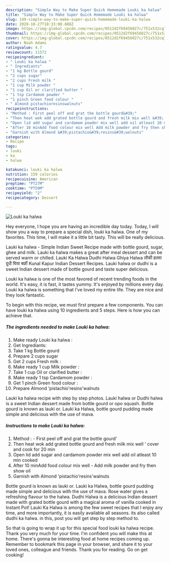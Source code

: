```yaml
---
description: "Simple Way to Make Super Quick Homemade Louki ka halwa"
title: "Simple Way to Make Super Quick Homemade Louki ka halwa"
slug: 149-simple-way-to-make-super-quick-homemade-louki-ka-halwa
date: 2020-10-27T18:33:00.888Z
image: https://img-global.cpcdn.com/recipes/0512d2f69456027c/751x532cq70/louki-ka-halwa-recipe-main-photo.jpg
thumbnail: https://img-global.cpcdn.com/recipes/0512d2f69456027c/751x532cq70/louki-ka-halwa-recipe-main-photo.jpg
cover: https://img-global.cpcdn.com/recipes/0512d2f69456027c/751x532cq70/louki-ka-halwa-recipe-main-photo.jpg
author: Noah Adams
ratingvalue: 4.7
reviewcount: 11572
recipeingredient:
- " Louki ka halwa "
- " Ingrediants"
- "1 kg Bottle gourd"
- "2 cups sugar"
- "2 cups Fresh milk "
- "1 cup Milk powder "
- "1 cup Oil or clarified butter "
- "1 tsp Cardamom powder "
- "1 pinch Green food colour "
- " Almond pistachioresinswalnuts"
recipeinstructions:
- "Method : First peel off and grat the bottle gourd&#39;"
- "Then heat wok add grated bottle gourd and fresh milk mix well &#39; cover and cook for 20 min"
- "Open lid add sugar and cardamom powder mix well add oil atleast 10 min cooked"
- "After 10 minAdd food colour mix well Add milk powder and fry then show oil"
- "Garnish with Almond &#39;pistachio&#39;resins&#39;walnuts"
categories:
- Recipe
tags:
- louki
- ka
- halwa

katakunci: louki ka halwa 
nutrition: 159 calories
recipecuisine: American
preptime: "PT27M"
cooktime: "PT59M"
recipeyield: "2"
recipecategory: Dessert

---
```



![Louki ka halwa](https://img-global.cpcdn.com/recipes/0512d2f69456027c/751x532cq70/louki-ka-halwa-recipe-main-photo.jpg)

Hey everyone, I hope you are having an incredible day today. Today, I will show you a way to prepare a special dish, louki ka halwa. One of my favorites. This time, I will make it a little bit tasty. This will be really delicious.

Lauki ka halwa - Simple Indian Sweet Recipe made with bottle gourd, sugar, ghee and milk. Lauki ka halwa makes a great after meal dessert and can be served warm or chilled. Lauki Ka Halwa Dudhi Halwa Ghiya Halwa लौकी हलवा दूधी घिया बर्फ़ी Kunal Kapur Indian Dessert Recipes. Lauki halwa or dudhi is a sweet Indian dessert made of bottle gourd and taste super delicious.

Louki ka halwa is one of the most favored of recent trending foods in the world. It's easy, it is fast, it tastes yummy. It's enjoyed by millions every day. Louki ka halwa is something that I've loved my entire life. They are nice and they look fantastic.


To begin with this recipe, we must first prepare a few components. You can have louki ka halwa using 10 ingredients and 5 steps. Here is how you can achieve that.

<!--inarticleads1-->

##### The ingredients needed to make Louki ka halwa:

1. Make ready  Louki ka halwa :
1. Get  Ingrediants:
1. Take 1 kg Bottle gourd
1. Prepare 2 cups sugar
1. Get 2 cups Fresh milk :
1. Make ready 1 cup Milk powder :
1. Take 1 cup Oil or clarified butter :
1. Make ready 1 tsp Cardamom powder :
1. Get 1 pinch Green food colour :
1. Prepare  Almond &#39;pistachio&#39;resins&#39;walnuts


Lauki ka halwa recipe with step by step photos. Lauki halwa or Dudhi halwa is a sweet Indian dessert made from bottle gourd or opo squash. Bottle gourd is known as lauki or. Lauki ka Halwa, bottle gourd pudding made simple and delicious with the use of mava. 

<!--inarticleads2-->

##### Instructions to make Louki ka halwa:

1. Method : - First peel off and grat the bottle gourd&#39;
1. Then heat wok add grated bottle gourd and fresh milk mix well &#39; cover and cook for 20 min
1. Open lid add sugar and cardamom powder mix well add oil atleast 10 min cooked
1. After 10 minAdd food colour mix well - Add milk powder and fry then show oil
1. Garnish with Almond &#39;pistachio&#39;resins&#39;walnuts


Bottle gourd is known as lauki or. Lauki ka Halwa, bottle gourd pudding made simple and delicious with the use of mava. Rose water gives a refreshing flavour to the halwa. Dudhi Halwa is a delicious Indian dessert made with grated bottle gourd with a magical aroma of vanilla cooked in Instant Pot! Lauki Ka Halwa is among the few sweet recipes that I enjoy any time, and more importantly, it is easily available all seasons. its also called dudhi ka halwa. in this, post you will get step by step method to. 

So that is going to wrap it up for this special food louki ka halwa recipe. Thank you very much for your time. I'm confident you will make this at home. There's gonna be interesting food at home recipes coming up. Remember to bookmark this page in your browser, and share it to your loved ones, colleague and friends. Thank you for reading. Go on get cooking!
